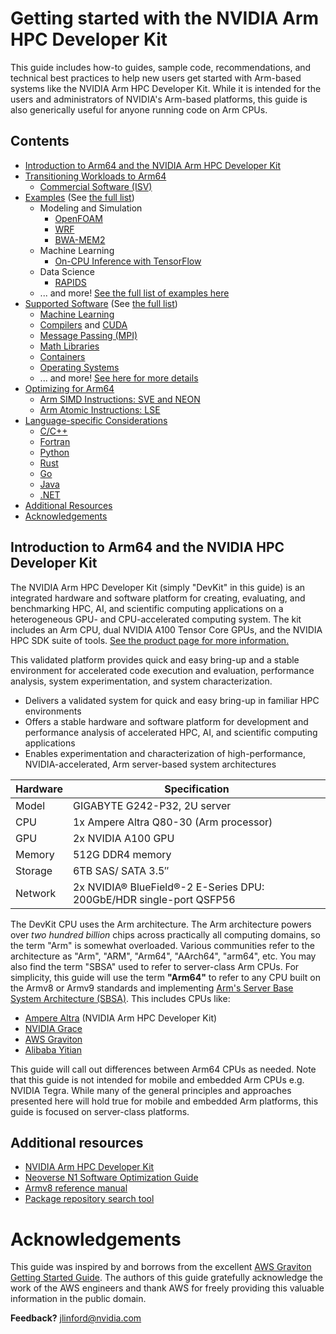 # Getting started with the NVIDIA Arm HPC Developer Kit
This guide includes how-to guides, sample code, recommendations, and technical best practices to help new users get started with Arm-based systems like the NVIDIA Arm HPC Developer Kit.  While it is intended for the users and administrators of NVIDIA's Arm-based platforms, this guide is also generically useful for anyone running code on Arm CPUs.


## Contents
* [Introduction to Arm64 and the NVIDIA Arm HPC Developer Kit](#introduction-to-arm64-and-the-nvidia-hpc-developer-kit)
* [Transitioning Workloads to Arm64](transition-guide.md)
  * [Commercial Software (ISV)](isv.md)
* [Examples](examples/examples.md) (See [the full list](examples/examples.md))
  * Modeling and Simulation
    * [OpenFOAM](examples/openfoam.md)
    * [WRF](examples/wrf.md)
    * [BWA-MEM2](examples/bwa-mem2.md)
  * Machine Learning
    * [On-CPU Inference with TensorFlow](examples/tensorflow-cpu.md)
  * Data Science
    * [RAPIDS](examples/rapids.md)
  * ... and more! [See the full list of examples here](examples/examples.md)
* [Supported Software](software/software.md) (See [the full list](software/software.md))
  * [Machine Learning](software/ml.md)
  * [Compilers](software/compilers.md) and [CUDA](software/cuda.md)
  * [Message Passing (MPI)](software/mpi.md)
  * [Math Libraries](software/mathlibs.md)
  * [Containers](software/containers.md)
  * [Operating Systems](software/os.md)
  * ... and more! [See here for more details](software/software.md)
* [Optimizing for Arm64](optimization/optimization.md)
  * [Arm SIMD Instructions: SVE and NEON](optimization/vectorization.md)
  * [Arm Atomic Instructions: LSE](optimization/optimization.md#locksynchronization-intensive-workload)
* [Language-specific Considerations](languages/languages.md)
  * [C/C++](languages/c-c++.md)
  * [Fortran](languages/fortran.md)
  * [Python](languages/python.md)
  * [Rust](languages/rust.md)
  * [Go](languages/golang.md)
  * [Java](languages/java.md)
  * [.NET](languages/dotnet.md)
* [Additional Resources](#additional-resources)
* [Acknowledgements](#acknowledgements)


## Introduction to Arm64 and the NVIDIA HPC Developer Kit
The NVIDIA Arm HPC Developer Kit (simply "DevKit" in this guide) is an integrated hardware and software platform for creating, evaluating, and benchmarking HPC, AI, and scientific computing applications on a heterogeneous GPU- and CPU-accelerated computing system. The kit includes an Arm CPU, dual NVIDIA A100 Tensor Core GPUs, and the NVIDIA HPC SDK suite of tools.  [See the product page for more information.](https://developer.nvidia.com/arm-hpc-devkit)

This validated platform provides quick and easy bring-up and a stable environment for accelerated code execution and evaluation, performance analysis, system experimentation, and system characterization.
 * Delivers a validated system for quick and easy bring-up in familiar HPC environments
 * Offers a stable hardware and software platform for development and performance analysis of accelerated HPC, AI, and scientific computing applications
 * Enables experimentation and characterization of high-performance, NVIDIA-accelerated, Arm server-based system architectures

Hardware | Specification
-------- | --------
Model	   | GIGABYTE G242-P32, 2U server
CPU	     | 1x Ampere Altra Q80-30 (Arm processor)
GPU	     | 2x NVIDIA A100 GPU
Memory	 | 512G DDR4 memory
Storage	 | 6TB SAS/ SATA 3.5″
Network	 | 2x NVIDIA® BlueField®-2 E-Series DPU: 200GbE/HDR single-port QSFP56

The DevKit CPU uses the Arm architecture.  The Arm architecture powers over *two hundred billion* chips across practically all computing domains, so the term "Arm" is somewhat overloaded.  Various communities refer to the architecture as "Arm", "ARM", "Arm64", "AArch64", "arm64", etc.  You may also find the term "SBSA" used to refer to server-class Arm CPUs.  For simplicity, this guide will use the term **"Arm64"** to refer to any CPU built on the Armv8 or Armv9 standards and implementing [Arm's Server Base System Architecture (SBSA)](https://developer.arm.com/documentation/den0029/latest).  This includes CPUs like:

 * [Ampere Altra](https://amperecomputing.com/processors/ampere-altra/) (NVIDIA Arm HPC Developer Kit)
 * [NVIDIA Grace](https://www.nvidia.com/en-us/data-center/grace-cpu/)
 * [AWS Graviton](https://aws.amazon.com/ec2/graviton/) 
 * [Alibaba Yitian](https://fuse.wikichip.org/news/tag/yitian-710/)

This guide will call out differences between Arm64 CPUs as needed.  Note that this guide is not intended for mobile and embedded Arm CPUs e.g. NVIDIA Tegra.  While many of the general principles and approaches presented here will hold true for mobile and embedded Arm platforms, this guide is focused on server-class platforms.


## Additional resources
 * [NVIDIA Arm HPC Developer Kit](https://developer.nvidia.com/arm-hpc-devkit)
 * [Neoverse N1 Software Optimization Guide](https://documentation-service.arm.com/static/5f05e93dcafe527e86f61acd)
 * [Armv8 reference manual](https://documentation-service.arm.com/static/60119835773bb020e3de6fee)
 * [Package repository search tool](https://pkgs.org/)


# Acknowledgements
This guide was inspired by and borrows from the excellent [AWS Graviton Getting Started Guide](https://github.com/aws/aws-graviton-getting-started).  The authors of this guide gratefully acknowledge the work of the AWS engineers and thank AWS for freely providing this valuable information in the public domain.


**Feedback?** jlinford@nvidia.com
